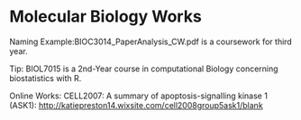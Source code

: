 # Molecular Biology Works

Naming Example:BIOC3014_PaperAnalysis_CW.pdf is a coursework for third year.

Tip:
BIOL7015 is a 2nd-Year course in computational Biology concerning biostatistics with R.

Online Works:
CELL2007: A summary of apoptosis-signalling kinase 1 (ASK1): http://katiepreston14.wixsite.com/cell2008group5ask1/blank
